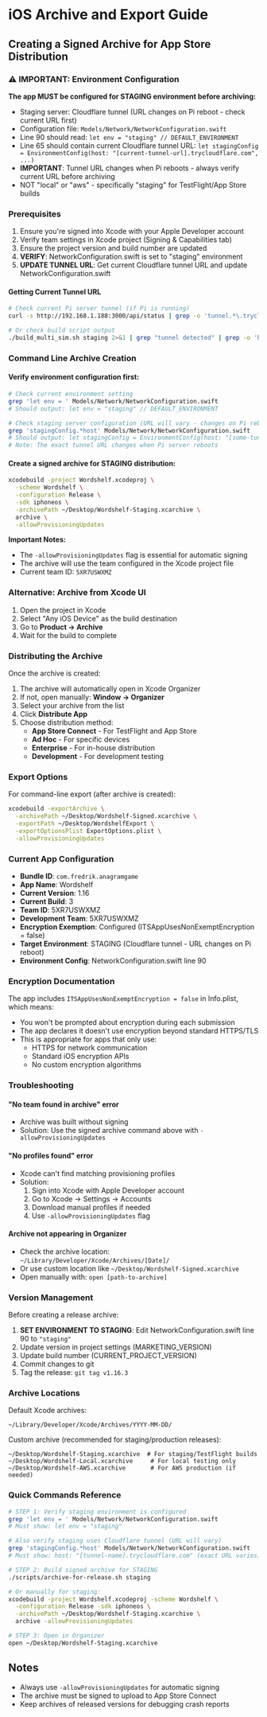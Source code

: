 # iOS Archive and Export Guide

## Creating a Signed Archive for App Store Distribution

### ⚠️ IMPORTANT: Environment Configuration
**The app MUST be configured for STAGING environment before archiving:**
- Staging server: Cloudflare tunnel (URL changes on Pi reboot - check current URL first)
- Configuration file: `Models/Network/NetworkConfiguration.swift`
- Line 90 should read: `let env = "staging" // DEFAULT_ENVIRONMENT`
- Line 65 should contain current Cloudflare tunnel URL: `let stagingConfig = EnvironmentConfig(host: "[current-tunnel-url].trycloudflare.com", ...)`
- **IMPORTANT**: Tunnel URL changes when Pi reboots - always verify current URL before archiving
- NOT "local" or "aws" - specifically "staging" for TestFlight/App Store builds

### Prerequisites
1. Ensure you're signed into Xcode with your Apple Developer account
2. Verify team settings in Xcode project (Signing & Capabilities tab)
3. Ensure the project version and build number are updated
4. **VERIFY**: NetworkConfiguration.swift is set to "staging" environment
5. **UPDATE TUNNEL URL**: Get current Cloudflare tunnel URL and update NetworkConfiguration.swift

#### Getting Current Tunnel URL
```bash
# Check current Pi server tunnel (if Pi is running)
curl -s http://192.168.1.188:3000/api/status | grep -o 'tunnel.*\.trycloudflare\.com' || echo "Pi server not responding"

# Or check build script output
./build_multi_sim.sh staging 2>&1 | grep "tunnel detected" | grep -o 'https://[^"]*\.trycloudflare\.com'
```

### Command Line Archive Creation

#### Verify environment configuration first:
```bash
# Check current environment setting
grep 'let env = ' Models/Network/NetworkConfiguration.swift
# Should output: let env = "staging" // DEFAULT_ENVIRONMENT

# Check staging server configuration (URL will vary - changes on Pi reboot)
grep 'stagingConfig.*host' Models/Network/NetworkConfiguration.swift
# Should output: let stagingConfig = EnvironmentConfig(host: "[some-tunnel-name].trycloudflare.com", ...)
# Note: The exact tunnel URL changes when Pi server reboots
```

#### Create a signed archive for STAGING distribution:
```bash
xcodebuild -project Wordshelf.xcodeproj \
  -scheme Wordshelf \
  -configuration Release \
  -sdk iphoneos \
  -archivePath ~/Desktop/Wordshelf-Staging.xcarchive \
  archive \
  -allowProvisioningUpdates
```

**Important Notes:**
- The `-allowProvisioningUpdates` flag is essential for automatic signing
- The archive will use the team configured in the Xcode project file
- Current team ID: `5XR7USWXMZ`

### Alternative: Archive from Xcode UI
1. Open the project in Xcode
2. Select "Any iOS Device" as the build destination
3. Go to **Product → Archive**
4. Wait for the build to complete

### Distributing the Archive

Once the archive is created:

1. The archive will automatically open in Xcode Organizer
2. If not, open manually: **Window → Organizer**
3. Select your archive from the list
4. Click **Distribute App**
5. Choose distribution method:
   - **App Store Connect** - For TestFlight and App Store
   - **Ad Hoc** - For specific devices
   - **Enterprise** - For in-house distribution
   - **Development** - For development testing

### Export Options

For command-line export (after archive is created):
```bash
xcodebuild -exportArchive \
  -archivePath ~/Desktop/Wordshelf-Signed.xcarchive \
  -exportPath ~/Desktop/WordshelfExport \
  -exportOptionsPlist ExportOptions.plist \
  -allowProvisioningUpdates
```

### Current App Configuration
- **Bundle ID**: `com.fredrik.anagramgame`
- **App Name**: Wordshelf
- **Current Version**: 1.16
- **Current Build**: 3
- **Team ID**: 5XR7USWXMZ
- **Development Team**: 5XR7USWXMZ
- **Encryption Exemption**: Configured (ITSAppUsesNonExemptEncryption = false)
- **Target Environment**: STAGING (Cloudflare tunnel - URL changes on Pi reboot)
- **Environment Config**: NetworkConfiguration.swift line 90

### Encryption Documentation

The app includes `ITSAppUsesNonExemptEncryption = false` in Info.plist, which means:
- You won't be prompted about encryption during each submission
- The app declares it doesn't use encryption beyond standard HTTPS/TLS
- This is appropriate for apps that only use:
  - HTTPS for network communication
  - Standard iOS encryption APIs
  - No custom encryption algorithms

### Troubleshooting

#### "No team found in archive" error
- Archive was built without signing
- Solution: Use the signed archive command above with `-allowProvisioningUpdates`

#### "No profiles found" error
- Xcode can't find matching provisioning profiles
- Solution: 
  1. Sign into Xcode with Apple Developer account
  2. Go to Xcode → Settings → Accounts
  3. Download manual profiles if needed
  4. Use `-allowProvisioningUpdates` flag

#### Archive not appearing in Organizer
- Check the archive location: `~/Library/Developer/Xcode/Archives/[Date]/`
- Or use custom location like `~/Desktop/Wordshelf-Signed.xcarchive`
- Open manually with: `open [path-to-archive]`

### Version Management

Before creating a release archive:
1. **SET ENVIRONMENT TO STAGING**: Edit NetworkConfiguration.swift line 90 to `"staging"`
2. Update version in project settings (MARKETING_VERSION)
3. Update build number (CURRENT_PROJECT_VERSION)
4. Commit changes to git
5. Tag the release: `git tag v1.16.3`

### Archive Locations

Default Xcode archives:
```
~/Library/Developer/Xcode/Archives/YYYY-MM-DD/
```

Custom archive (recommended for staging/production releases):
```
~/Desktop/Wordshelf-Staging.xcarchive  # For staging/TestFlight builds
~/Desktop/Wordshelf-Local.xcarchive     # For local testing only
~/Desktop/Wordshelf-AWS.xcarchive       # For AWS production (if needed)
```

### Quick Commands Reference

```bash
# STEP 1: Verify staging environment is configured
grep 'let env = ' Models/Network/NetworkConfiguration.swift
# Must show: let env = "staging"

# Also verify staging uses Cloudflare tunnel (URL will vary)
grep 'stagingConfig.*host' Models/Network/NetworkConfiguration.swift
# Must show: host: "[tunnel-name].trycloudflare.com" (exact URL varies)

# STEP 2: Build signed archive for STAGING
./scripts/archive-for-release.sh staging

# Or manually for staging:
xcodebuild -project Wordshelf.xcodeproj -scheme Wordshelf \
  -configuration Release -sdk iphoneos \
  -archivePath ~/Desktop/Wordshelf-Staging.xcarchive \
  archive -allowProvisioningUpdates

# STEP 3: Open in Organizer
open ~/Desktop/Wordshelf-Staging.xcarchive
```

## Notes
- Always use `-allowProvisioningUpdates` for automatic signing
- The archive must be signed to upload to App Store Connect
- Keep archives of released versions for debugging crash reports
